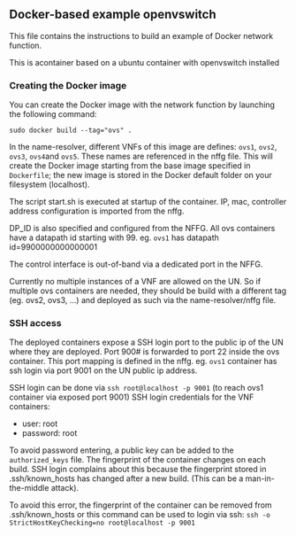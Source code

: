 ## Docker-based example openvswitch

This file contains the instructions to build an example of Docker network function.

This is acontainer based on a ubuntu container with openvswitch installed

### Creating the Docker image

You can create the Docker image with the network function by launching the following command:

    sudo docker build --tag="ovs" .

In the name-resolver, different VNFs of this image are defines: `ovs1`, `ovs2`, `ovs3`, `ovs4`and `ovs5`.
These names are referenced in the nffg file.
This will create the Docker image starting from the base image specified in `Dockerfile`; the new image is stored in the Docker default folder on your filesystem (localhost).

The script start.sh is executed at startup of the container.
IP, mac, controller address configuration is imported from the nffg.

DP_ID is also specified and configured from the NFFG. All ovs containers have a datapath id starting with 99.
eg. `ovs1` has datapath id=9900000000000001


The control interface is out-of-band via a dedicated port in the NFFG.

Currently no multiple instances of a VNF are allowed on the UN.
So if multiple ovs containers are needed, they should be build with a different tag (eg. ovs2, ovs3, ...) and deployed as such via the name-resolver/nffg file.


### SSH access
The deployed containers expose a SSH login port to the public ip of the UN where they are deployed.
Port 900# is forwarded to port 22 inside the ovs container. This port mapping is defined in the nffg.
eg. `ovs1` container has ssh login via port 9001 on the UN public ip address.

SSH login can be done via `ssh root@localhost -p 9001` (to reach ovs1 container via exposed port 9001)
SSH login credentials for the VNF containers:
* user: root
* password: root


To avoid password entering, a public key can be added to the `authorized_keys` file.
The fingerprint of the container changes on each build. SSH login complains about this because the fingerprint stored in  .ssh/known_hosts has changed after a new build. (This can be a man-in-the-middle attack).

To avoid this error, the  fingerprint of the container can be removed from .ssh/known_hosts or this command can be used to login via ssh: `ssh -o StrictHostKeyChecking=no root@localhost -p 9001`
